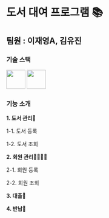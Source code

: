 # 도서 대여 프로그램 📚
 팀원 : 이재영A, 김유진
---
### 기술 스택
<img height="50" src="https://img.shields.io/badge/c++-00599C?style-flat&logo=C++&logoColor=white"/> <img height="50" src="https://img.shields.io/badge/Qt-41CD52?style=flat&logo=Qt&logoColor=white"/> 


### 기능 소개
**1. 도서 관리📖**

  1-1. 도서 등록

  1-2. 도서 조회


**2. 회원 관리👨‍👩‍👧‍👦**

  2-1. 회원 등록

  2-2. 회원 조회


**3. 대출📗** 


**4. 반납📘**
